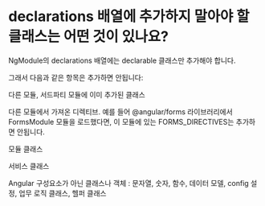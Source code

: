 # declarations 배열에 추가하지 말아야 할 클래스는 어떤 것이 있나요?
NgModule의 declarations 배열에는 declarable 클래스만 추가해야 합니다.

그래서 다음과 같은 항목은 추가하면 안됩니다:

다른 모듈, 서드파티 모듈에 이미 추가된 클래스

다른 모듈에서 가져온 디렉티브. 예를 들어 @angular/forms 라이브러리에서 FormsModule 모듈을 로드했다면, 이 모듈에 있는 FORMS_DIRECTIVES는 추가하면 안됩니다.

모듈 클래스

서비스 클래스

Angular 구성요소가 아닌 클래스나 객체 : 문자열, 숫자, 함수, 데이터 모델, config 설정, 업무 로직 클래스, 헬퍼 클래스

